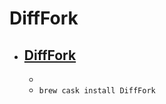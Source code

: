 # DiffFork
- [DiffFork](http://www.dotfork.com/difffork/)
  - 
  - 
  - `brew cask install DiffFork`
